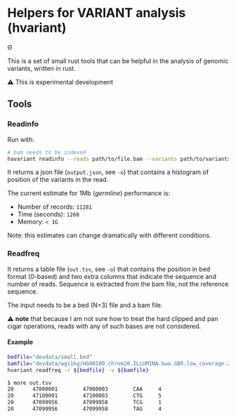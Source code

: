 # Helpers for VARIANT analysis (hvariant)

&Theta;


This is a set of small rust tools that can be helpful in the analysis
of genomic variants, written in rust.

:warning: This is experimental development

## Tools

### Readinfo

Run with:

```bash
# bam needs to be indexed
havariant readinfo --reads path/to/file.bam --variants path/to/variants.vcf.gz
```

It returns a json file (`output.json`, see `-o`) that contains a histogram of position of the variants
in the read.

The current estimate for 1Mb (_germline_) performance is:

* Number of records: `11281`
* Time (seconds): `1260`
* Memory: `< 1G`

Note: this estimates can change dramatically with different conditions.

### Readfreq

It returns a table file (`out.tsv`, see `-o`) that contains the position in
bed format (0-based) and two extra columns that indicate the sequence and
number of reads. Sequence is extracted from the bam file, not the
reference sequence.

The input needs to be a bed (N=3) file and a bam file.

:warning: **note** that because I am not sure how to treat the
hard clipped and pan cigar operations, reads with 
any of such bases are not considered.

#### Example

```bash
bedfile="devdata/small.bed"
bamfile="devdata/wgs1kg/HG00100.chrom20.ILLUMINA.bwa.GBR.low_coverage.20101123.bam"
hvariant readfreq -r ${bedfile} -v ${bamfile}  
```

```bash
$ more out.tsv 
20      47000001        47000003        CAA     4
20      47100001        47100003        CTG     5
20      47099956        47099958        TCG     1
20      47099956        47099958        TAG     4
```

